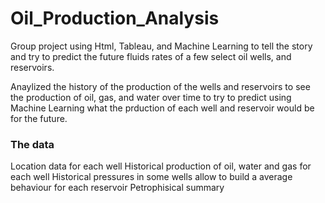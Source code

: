 # Oil_Production_Analysis

Group project using Html, Tableau, and Machine Learning to tell the story and try to predict the future fluids rates of a few select oil wells, and reservoirs. 

Anaylized the history of the production of the wells and reservoirs to see the production of oil, gas, and water over time to try to predict using Machine Learning what the prduction of each well and reservoir would be for the future.

### The data
  Location data for each well
  Historical production of oil, water and gas for each well
  Historical pressures in some wells allow to build a average behaviour for each reservoir
  Petrophisical summary

### 
